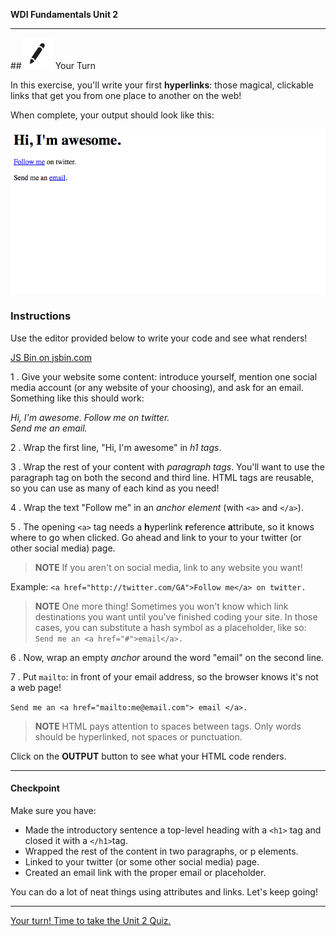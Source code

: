 **WDI Fundamentals Unit 2**

---

##![Your Turn](../assets/exercise.png) Your Turn

In this exercise, you'll write your first **hyperlinks**: those magical, clickable links that get you from one place to another on the web!

When complete, your output should look like this:

![](../assets/elkwebdesign/hyperlinks.png)


### Instructions

Use the editor provided below to write your code and see what renders!

<a class="jsbin-embed" href="https://jsbin.com/vuquwe/embed?htmlheight=600px">JS Bin on jsbin.com</a><script src="https://static.jsbin.com/js/embed.min.js?3.35.12"></script>


1 . Give your website some content: introduce yourself, mention one social media account (or any website of your choosing), and ask for an email. Something like this should work:

*Hi, I'm awesome.
Follow me on twitter.  
Send me an email.*

2 . Wrap the first line, "Hi, I'm awesome" in *h1 tags*.

3 . Wrap the rest of your content with *paragraph tags*. You'll want to use the paragraph tag on both the second and third line. HTML tags are reusable, so you can use as many of each kind as you need!

4 . Wrap the text "Follow me" in an *anchor element* (with `<a>` and `</a>`).

5 . The opening `<a>` tag needs a **h**yperlink **r**eference **a**ttribute, so it knows where to go when clicked. Go ahead and link to your to your twitter (or other social media) page.

> **NOTE** If you aren't on social media, link to any website you want!

Example:
`<a href="http://twitter.com/GA">Follow me</a> on twitter.`

> **NOTE** One more thing! Sometimes you won't know which link destinations you want until you've finished coding your site. In those cases, you can substitute a hash symbol as a placeholder, like so: `Send me an <a href="#">email</a>.`

6 . Now, wrap an empty *anchor* around the word "email" on the second line.

7 . Put `mailto`: in front of your email address, so the browser knows it's not a web page!

`Send me an <a href="mailto:me@email.com"> email </a>.`

> **NOTE** HTML pays attention to spaces between tags. Only words should be hyperlinked, not spaces or punctuation.



Click on the **OUTPUT** button to see what your HTML code renders.


---


#### Checkpoint

Make sure you have:

- Made the introductory sentence a top-level heading with a `<h1>` tag and closed it with a `</h1>`tag.
- Wrapped the rest of the content in two paragraphs, or p elements.
- Linked to your twitter (or some other social media) page.
- Created an email link with the proper email or placeholder.


You can do a lot of neat things using attributes and links. Let's keep going!

---

[Your turn! Time to take the Unit 2 Quiz. ](06_quiz.md)
